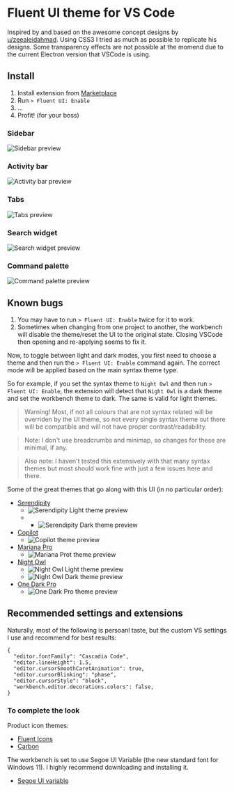 # Fluent UI theme for VS Code

Inspired by and based on the awesome concept designs by
[u/zeealeidahmad](https://www.reddit.com/r/Windows11/comments/orbgzl/visual_studio_vs_code_and_github_desktop_with/).
Using CSS3 I tried as much as possible to replicate his designs. Some transparency effects are not
possible at the momend due to the current Electron version that VSCode is using.

## Install

1. Install extension from
   [Marketplace](https://marketplace.visualstudio.com/search?target=VSCode&category=Themes&sortBy=Installs)
2. Run `> Fluent UI: Enable`
3. ...
4. Profit! (for your boss)

### Sidebar

![Sidebar preview](./images/sidebar.png 'Sidebar')

### Activity bar

![Activity bar preview](./images/activitybar.png 'Activity bar')

### Tabs

![Tabs preview](./images/tab-list.png 'Tabs')

### Search widget

![Search widget preview](./images/search-widget.png 'Search widget')

### Command palette

![Command palette preview](./images/command-palette-light.png 'Command palette')

## Known bugs

1. You may have to run `> Fluent UI: Enable` twice for it to work.
2. Sometimes when changing from one project to another, the workbench will disable the theme/reset
   the UI to the original state. Closing VSCode then opening and re-applying seems to fix it.

Now, to toggle between light and dark modes, you first need to choose a theme and then run the
`> Fluent UI: Enable` command again. The correct mode will be applied based on the main syntax theme
type.

So for example, if you set the syntax theme to `Night Owl` and then run `> Fluent UI: Enable`, the
extension will detect that `Night Owl` is a dark theme and set the workbench theme to dark. The same
is valid for light themes.

> Warning! Most, if not all colours that are not syntax related will be overriden by the UI theme,
> so not every single syntax theme out there will be compatible and will not have proper
> contrast/readability.

> Note: I don't use breadcrumbs and minimap, so changes for these are minimal, if any.

> Also note: I haven't tested this extensively with that many syntax themes but most should work
> fine with just a few issues here and there.

Some of the great themes that go along with this UI (in no particular order):

- [Serendipity](https://marketplace.visualstudio.com/items?itemName=wicked-labs.wvsc-serendipity)
  - ![Serendipity Light theme preview](./images/Serendipity%20Light.png 'Serendipity Light')
  - - ![Serendipity Dark theme preview](./images/Serendipity%20Dark.png 'Serendipity Dard')
- [Copilot](https://marketplace.visualstudio.com/items?itemName=BenjaminBenais.copilot-theme)
  - ![Copilot theme preview](./images/Copilot.png 'Copilot')
- [Mariana Pro](https://marketplace.visualstudio.com/items?itemName=rickynormandeau.mariana-pro)
  - ![Mariana Prot theme preview](./images/Mariana%20Pro.png 'Mariana Pro')
- [Night Owl](https://marketplace.visualstudio.com/items?itemName=sdras.night-owl)
  - ![Night Owl Light theme preview](./images/Night-owl-light.png 'Night Owl Light')
  - ![Night Owl Dark theme preview](./images/Night-owl-dark.png 'Night Owl Dark')
- [One Dark Pro](https://marketplace.visualstudio.com/items?itemName=zhuangtongfa.Material-theme)
  - ![One Dark Pro theme preview](./images/one-dark-pro.png 'One Dark Pro ')

## Recommended settings and extensions

Naturally, most of the following is persoanl taste, but the custom VS settings I use and recommend
for best results:

```
{
  "editor.fontFamily": "Cascadia Code",
  "editor.lineHeight": 1.5,
  "editor.cursorSmoothCaretAnimation": true,
  "editor.cursorBlinking": "phase",
  "editor.cursorStyle": "block",
  "workbench.editor.decorations.colors": false,
}
```

### To complete the look

Product icon themes:

- [Fluent Icons](https://marketplace.visualstudio.com/items?itemName=miguelsolorio.fluent-icons)
- [Carbon](https://marketplace.visualstudio.com/items?itemName=antfu.icons-carbon)

The workbench is set to use Segoe UI Variable (the new standard font for Windows 11). I highly
recommend downloading and installing it.

- [Segoe UI variable](https://docs.microsoft.com/en-us/windows/apps/design/downloads/#fonts)
